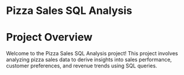 # Pizza Sales SQL Analysis
# Project Overview
Welcome to the Pizza Sales SQL Analysis project! This project involves analyzing pizza sales data to derive insights into sales performance, customer preferences, and revenue trends using SQL queries.
